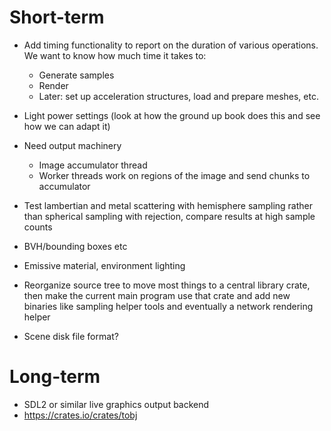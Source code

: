 
Short-term
==========

* Add timing functionality to report on the duration of various
operations. We want to know how much time it takes to:
  * Generate samples
  * Render
  * Later: set up acceleration structures, load and prepare meshes, etc.

* Light power settings (look at how the ground up book does this and see
how we can adapt it)

* Need output machinery
  * Image accumulator thread
  * Worker threads work on regions of the image and send chunks to
    accumulator

* Test lambertian and metal scattering with hemisphere sampling rather
than spherical sampling with rejection, compare results at high sample
counts

* BVH/bounding boxes etc

* Emissive material, environment lighting

* Reorganize source tree to move most things to a central library crate,
then make the current main program use that crate and add new binaries
like sampling helper tools and eventually a network rendering helper

* Scene disk file format?

Long-term
=========

* SDL2 or similar live graphics output backend
* https://crates.io/crates/tobj

